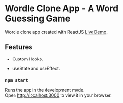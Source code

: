 # Wordle Clone App - A Word Guessing Game

Wordle clone app created with ReactJS [Live Demo](https://github.com/facebook/create-react-app).

## Features

- Custom Hooks.

- useState and useEffect.

### `npm start`

Runs the app in the development mode.\
Open [http://localhost:3000](http://localhost:3000) to view it in your browser.
